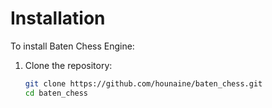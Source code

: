 # Installation

To install Baten Chess Engine:

1. Clone the repository:  
   ```bash
   git clone https://github.com/hounaine/baten_chess.git
   cd baten_chess
